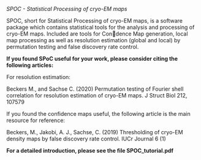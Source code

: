*SPOC - Statistical Processing of cryo-EM maps*

SPOC, short for Statistical Processing of cryo-EM maps, is a software package
which contains statistical tools for the analysis and processing of cryo-EM maps.
Included are tools for Condence Map generation, local map processing as well
as resolution estimation (global and local) by permutation testing and false discovery rate control.

**If you found SPoC useful for your work, please consider citing the following articles:**

For resolution estimation: 

Beckers M., and Sachse C. (2020) Permutation testing of Fourier shell correlation for resolution estimation of cryo-EM maps. J Struct Biol 212, 107579

If you found the confidence maps useful, the following article is the main resource for reference:

Beckers, M., Jakobi, A. J., Sachse, C. (2019) Thresholding of cryo-EM density maps by false discovery rate control. IUCr Journal 6 (1)




**For a detailed introduction, please see the file SPOC_tutorial.pdf**



    
    



